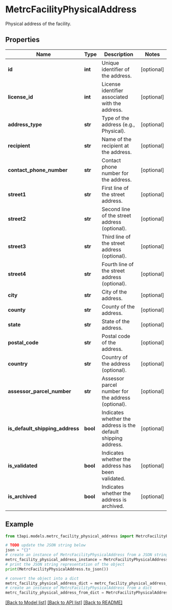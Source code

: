 # MetrcFacilityPhysicalAddress

Physical address of the facility.

## Properties

Name | Type | Description | Notes
------------ | ------------- | ------------- | -------------
**id** | **int** | Unique identifier of the address. | [optional] 
**license_id** | **int** | License identifier associated with the address. | [optional] 
**address_type** | **str** | Type of the address (e.g., Physical). | [optional] 
**recipient** | **str** | Name of the recipient at the address. | [optional] 
**contact_phone_number** | **str** | Contact phone number for the address. | [optional] 
**street1** | **str** | First line of the street address. | [optional] 
**street2** | **str** | Second line of the street address (optional). | [optional] 
**street3** | **str** | Third line of the street address (optional). | [optional] 
**street4** | **str** | Fourth line of the street address (optional). | [optional] 
**city** | **str** | City of the address. | [optional] 
**county** | **str** | County of the address. | [optional] 
**state** | **str** | State of the address. | [optional] 
**postal_code** | **str** | Postal code of the address. | [optional] 
**country** | **str** | Country of the address (optional). | [optional] 
**assessor_parcel_number** | **str** | Assessor parcel number for the address (optional). | [optional] 
**is_default_shipping_address** | **bool** | Indicates whether the address is the default shipping address. | [optional] 
**is_validated** | **bool** | Indicates whether the address has been validated. | [optional] 
**is_archived** | **bool** | Indicates whether the address is archived. | [optional] 

## Example

```python
from t3api.models.metrc_facility_physical_address import MetrcFacilityPhysicalAddress

# TODO update the JSON string below
json = "{}"
# create an instance of MetrcFacilityPhysicalAddress from a JSON string
metrc_facility_physical_address_instance = MetrcFacilityPhysicalAddress.from_json(json)
# print the JSON string representation of the object
print(MetrcFacilityPhysicalAddress.to_json())

# convert the object into a dict
metrc_facility_physical_address_dict = metrc_facility_physical_address_instance.to_dict()
# create an instance of MetrcFacilityPhysicalAddress from a dict
metrc_facility_physical_address_from_dict = MetrcFacilityPhysicalAddress.from_dict(metrc_facility_physical_address_dict)
```
[[Back to Model list]](../README.md#documentation-for-models) [[Back to API list]](../README.md#documentation-for-api-endpoints) [[Back to README]](../README.md)


